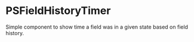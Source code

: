 # PSFieldHistoryTimer
Simple component to show time a field was in a given state based on field history.
